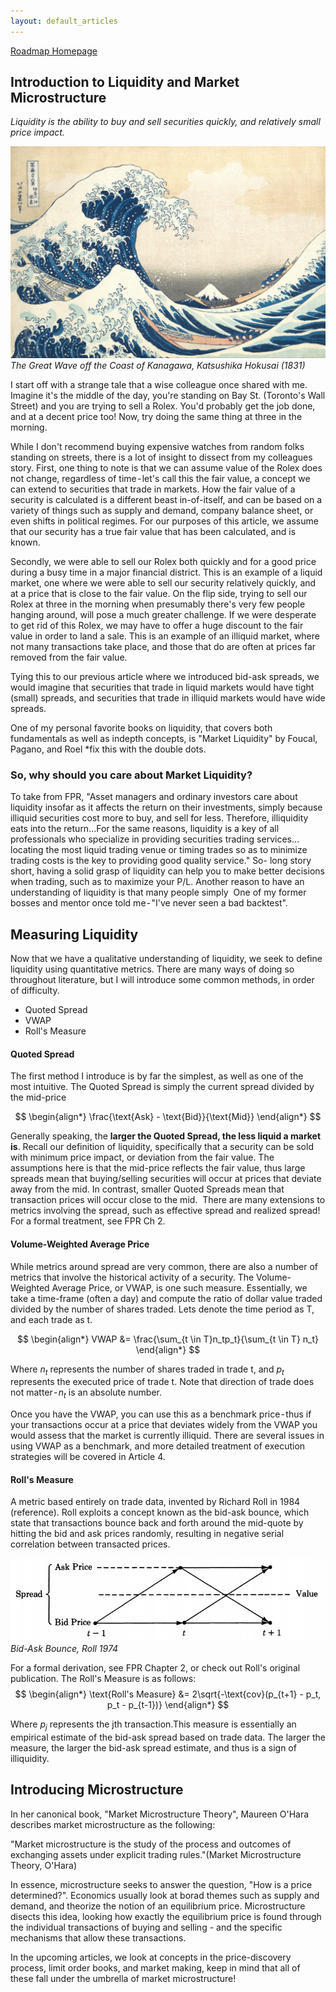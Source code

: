```yaml
---
layout: default_articles
---
```

[Roadmap Homepage](../articles_index.md)

## Introduction to Liquidity and Market Microstructure 
*Liquidity is the ability to buy and sell securities quickly, and relatively small price impact.*

![wave](wave.jpg)
*The Great Wave off the Coast of Kanagawa, Katsushika Hokusai (1831)*


I start off with a strange tale that a wise colleague once shared with me. 
Imagine it's the middle of the day, you're standing on Bay St. (Toronto's Wall Street) and you are trying to sell a Rolex. You'd probably get the job done, and at a decent price too! Now, try doing the same thing at three in the morning. 

While I don't recommend buying expensive watches from random folks standing on streets, there is a lot of insight to dissect from my colleagues story. First, one thing to note is that we can assume value of the Rolex does not change, regardless of time - let's call this the fair value, a concept we can extend to securities that trade in markets. How the fair value of a security is calculated is a different beast in-of-itself, and can be based on a variety of things such as supply and demand, company balance sheet, or even shifts in political regimes. For our purposes of this article, we assume that our security has a true fair value that has been calculated, and is known. 

Secondly, we were able to sell our Rolex both quickly and for a good price during a busy time in a major financial district. This is an example of a liquid market, one where we were able to sell our security relatively quickly, and at a price that is close to the fair value. On the flip side, trying to sell our Rolex at three in the morning when presumably there's very few people hanging around, will pose a much greater challenge. If we were desperate to get rid of this Rolex, we may have to offer a huge discount to the fair value in order to land a sale. This is an example of an illiquid market, where not many transactions take place, and those that do are often at prices far removed from the fair value.

Tying this to our previous article where we introduced bid-ask spreads, we would imagine that securities that trade in liquid markets would have tight (small) spreads, and securities that trade in illiquid markets would have wide spreads. 

One of my personal favorite books on liquidity, that covers both fundamentals as well as indepth concepts, is "Market Liquidity" by Foucal, Pagano, and Roel *fix this with the double dots. 

### So, why should you care about Market Liquidity? 

To take from FPR, "Asset managers and ordinary investors care about liquidity insofar as it affects the return on their investments, simply because illiquid securities cost more to buy, and sell for less. Therefore, illiquidity eats into the return…For the same reasons, liquidity is a key of all professionals who specialize in providing securities trading services…locating the most liquid trading venue or timing trades so as to minimize trading costs is the key to providing good quality service."
So- long story short, having a solid grasp of liquidity can help you to make better decisions when trading, such as to maximize your P/L. Another reason to have an understanding of liquidity is that many people simply 
One of my former bosses and mentor once told me - "I've never seen a bad backtest". 



## Measuring Liquidity

Now that we have a qualitative understanding of liquidity, we seek to define liquidity using quantitative metrics. There are many ways of doing so throughout literature, but I will introduce some common methods, in order of difficulty.

- Quoted Spread
- VWAP
- Roll's Measure 

#### Quoted Spread
The first method I introduce is by far the simplest, as well as one of the most intuitive. The Quoted Spread is simply the current spread divided by the mid-price

$$
\begin{align*}
\frac{\text{Ask} - \text{Bid}}{\text{Mid}}
\end{align*}
$$

Generally speaking, the **larger the Quoted Spread, the less liquid a market is**. Recall our definition of liquidity, specifically that a security can be sold with minimum price impact, or deviation from the fair value. The assumptions here is that the mid-price reflects the fair value, thus large spreads mean that buying/selling securities will occur at prices that deviate away from the mid. In contrast, smaller Quoted Spreads mean that transaction prices will occur close to the mid. 
There are many extensions to metrics involving the spread, such as effective spread and realized spread! For a formal treatment, see FPR Ch 2. 

#### Volume-Weighted Average Price 
While metrics around spread are very common, there are also a number of metrics that involve the historical activity of a security. The Volume-Weighted Average Price, or VWAP, is one such measure. Essentially, we take a time-frame (often a day) and compute the ratio of dollar value traded divided by the number of shares traded. Lets denote the time period as T, and each trade as t. 

$$
\begin{align*}
VWAP &= \frac{\sum_{t \in T}n_tp_t}{\sum_{t \in T} n_t}
\end{align*}
$$


Where $n_t$ represents the number of shares traded in trade t, and $p_t$ represents the executed price of trade t. Note that direction of trade does not matter - $n_t$ is an absolute number. 

Once you have the VWAP, you can use this as a benchmark price - thus if your transactions occur at a price that deviates widely from the VWAP you would assess that the market is currently illiquid. There are several issues in using VWAP as a benchmark, and more detailed treatment of execution strategies will be covered in Article 4. 

#### Roll's Measure

A metric based entirely on trade data, invented by Richard Roll in 1984 (reference). Roll exploits a concept known as the bid-ask bounce, which state that transactions bounce back and forth around the mid-quote by hitting the bid and ask prices randomly, resulting in negative serial correlation between transacted prices.

![Bid-Ask Bounce](bid_ask_bounce.png)
*Bid-Ask Bounce, Roll 1974*

For a formal derivation, see FPR Chapter 2, or check out Roll's original publication. The Roll's Measure is as follows:
$$
\begin{align*}
\text{Roll's Measure} &= 2\sqrt{-\text{cov}(p_{t+1} - p_t, p_t - p_{t-1})}
\end{align*}
$$

Where $p_j$ represents the jth transaction.This measure is essentially an empirical estimate of the bid-ask spread based on trade data. The larger the measure, the larger the bid-ask spread estimate, and thus is a sign of illiquidity. 


## Introducing Microstructure

In her canonical book, "Market Microstructure Theory", Maureen O'Hara describes market microstructure as the following:

 "Market microstructure is the study of the process and outcomes of exchanging assets under explicit trading rules."(Market Microstructure Theory, O'Hara) 

 In essence, microstructure seeks to answer the question, "How is a price determined?". Economics usually look at borad themes such as supply and demand, and theorize the notion of an equilibrium price. Microstructure disects this idea, looking how exactly the equilibrium price is found through the individual transactions of buying and selling - and the specific mechanisms that allow these transactions. 

 In the upcoming articles, we look at concepts in the price-discovery process, limit order books, and market making, keep in mind that all of these fall under the umbrella of market microstructure! 